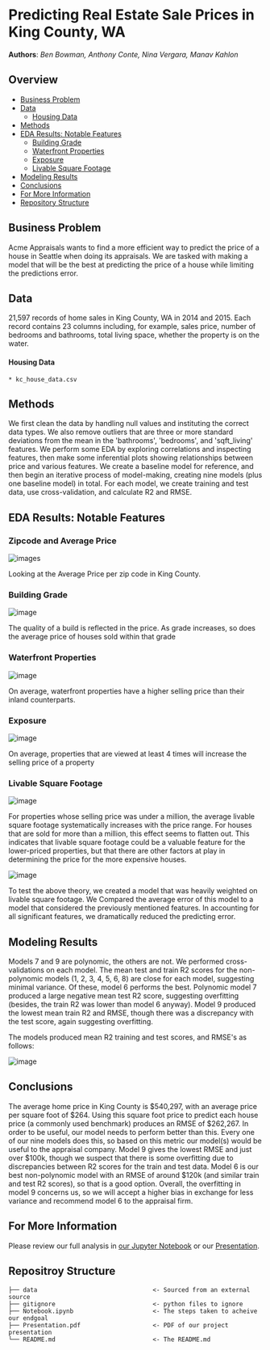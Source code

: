 # Predicting Real Estate Sale Prices in King County, WA *<Appraisal Firm>*
 
**Authors**: *Ben Bowman, Anthony Conte, Nina Vergara, Manav Kahlon*
  
## Overview
- [Business Problem](#Business-Problem)
- [Data](#Data)
   - [Housing Data](#Housing-Data)
- [Methods](#Methods)
- [EDA Results: Notable Features](#EDA-Results:-Notable-Features)
  - [Building Grade](#Building-Grade)
  - [Waterfront Properties](#Waterfront-Properties)
  - [Exposure](#Exposure)
  - [Livable Square Footage](#Livable-Square-Footage)
- [Modeling Results](Modeling-Results)
- [Conclusions](#Conclusions)
- [For More Information](#For-More-Information)
- [Repository Structure](#Repository-Structure)
  

## Business Problem
Acme Appraisals wants to find a more efficient way to predict the price of a house in Seattle when doing its appraisals. We are tasked with making a model that will be the best at predicting the price of a house while limiting the predictions error.   
 
## Data
21,597 records of home sales in King County, WA in 2014 and 2015.  Each record contains 23 columns including, for example, sales price, number of bedrooms and bathrooms, total living space, whether the property is on the water. 
 #### Housing Data
    * kc_house_data.csv
    
    
## Methods
 We first clean the data by handling null values and instituting the correct data types.  We also remove outliers that are three or more standard deviations from the mean in the 'bathrooms', 'bedrooms', and 'sqft_living' features.  We perform some EDA by exploring correlations and inspecting features, then make some inferential plots showing relationships between price and various features.  We create a baseline model for reference, and then begin an iterative process of model-making, creating nine models (plus one baseline model) in total.  For each model, we create training and test data, use cross-validation, and calculate R2 and RMSE.  
    
## EDA Results: Notable Features
 
### Zipcode and Average Price
![images](./images/Screenshot_2021_07_15_143037.png)
 
Looking at the Average Price per zip code in King County.
 
### Building Grade
![image](./images/average_price_per_grade.png)

The quality of a build is reflected in the price. As grade increases, so does the average price of houses sold within that grade

 
### Waterfront Properties

![image](./images/avg_price_based_on_waterfront.png)

 On average, waterfront properties have a higher selling price than their inland counterparts.

 
### Exposure

![image](./images/avg_price_per_view.png)

On average, properties that are viewed at least 4 times will increase the selling price of a property

 
### Livable Square Footage

![image](./images/Avg_space_by_price_range.png)

For properties whose selling price was under a million, the average livable square footage systematically increases with the price range. For houses that are sold for more than a million, this effect seems to flatten out. This indicates that livable square footage could be a valuable feature for the lower-priced properties, but that there are other factors at play in determining the price for the more expensive houses. 

 
![image](./images/baseline_model_error_comparison.png)

To test the above theory, we created a model that was heavily weighted on livable square footage. We Compared the average error of this model to a model that considered the previously mentioned features. In accounting for all significant features, we dramatically reduced the predicting error.
    
 
## Modeling Results
Models 7 and 9 are polynomic, the others are not.  We performed cross-validations on each model.  The mean test and train R2 scores for the non-polynomic models (1, 2, 3, 4, 5, 6, 8) are close for each model, suggesting minimal variance.  Of these, model 6 performs the best.  Polynomic model 7 produced a large negative mean test R2 score, suggesting overfitting (besides, the train R2 was lower than model 6 anyway).  Model 9 produced the lowest mean train R2 and RMSE, though there was a discrepancy with the test score, again suggesting overfitting. 
 
 The models produced mean R2 training and test scores, and RMSE's as follows:

![image](https://user-images.githubusercontent.com/82840623/125852080-ff83fdf9-7f79-4dcb-8841-d6454d258f69.png)


    
    
## Conclusions
The average home price in King County is $540,297, with an average price per square foot of $264.  Using this square foot price to predict each house price (a commonly used benchmark) produces an RMSE of $262,267. In order to be useful, our model needs to perform better than this.  Every one of our nine models does this, so based on this metric our model(s) would be useful to the appraisal company.  Model 9 gives the lowest RMSE and just over $100k, though we suspect that there is some overfitting due to discrepancies between R2 scores for the train and test data.  Model 6 is our best non-polynomic model with an RMSE of around $120k (and similar train and test R2 scores), so that is a good option. Overall, the overfitting in model 9 concerns us, so we will accept a higher bias in exchange for less variance and recommend model 6 to the appraisal firm.  
    
    
## For More Information
    
Please review our full analysis in [our Jupyter Notebook](./Notebook.ipynb) or our [Presentation](./presentation.pdf).    
    
## Repositroy Structure
 ```
├── data                                <- Sourced from an external source
├── gitignore                           <- python files to ignore 
├── Notebook.ipynb                      <- The steps taken to acheive our endgoal
├── Presentation.pdf                    <- PDF of our project presentation                        
└── README.md                           <- The README.md

```
